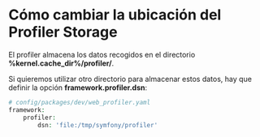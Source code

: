 Cómo cambiar la ubicación del Profiler Storage
==============================================

El profiler almacena los datos recogidos en el directorio **%kernel.cache_dir%/profiler/**. 

Si quieremos utilizar otro directorio para almacenar estos datos, hay que definir la opción **framework.profiler.dsn**:

```php
# config/packages/dev/web_profiler.yaml
framework:
    profiler:
        dsn: 'file:/tmp/symfony/profiler'
```
